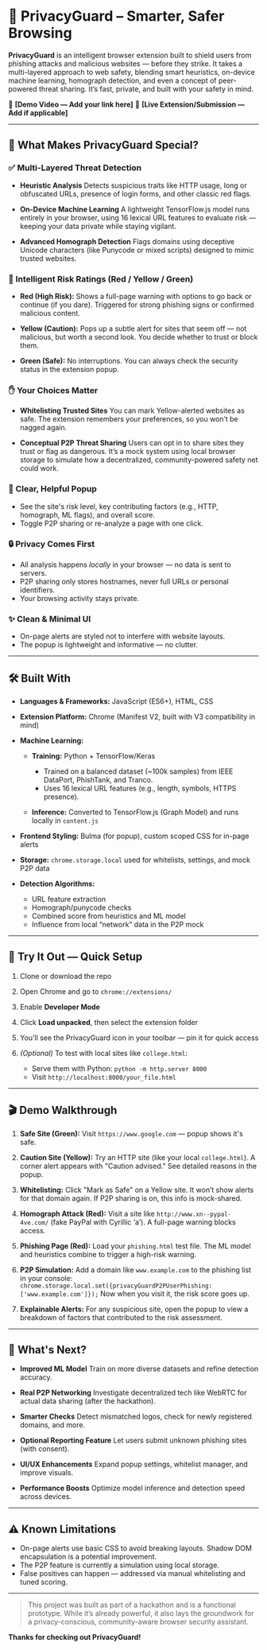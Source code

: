 # 🔐 PrivacyGuard – Smarter, Safer Browsing

**PrivacyGuard** is an intelligent browser extension built to shield users from phishing attacks and malicious websites — before they strike. It takes a multi-layered approach to web safety, blending smart heuristics, on-device machine learning, homograph detection, and even a concept of peer-powered threat sharing. It’s fast, private, and built with your safety in mind.

🎥 **\[Demo Video — Add your link here]**
🔗 **\[Live Extension/Submission — Add if applicable]**

---

## 🧠 What Makes PrivacyGuard Special?

### ✅ Multi-Layered Threat Detection

* **Heuristic Analysis**
  Detects suspicious traits like HTTP usage, long or obfuscated URLs, presence of login forms, and other classic red flags.

* **On-Device Machine Learning**
  A lightweight TensorFlow\.js model runs entirely in your browser, using 16 lexical URL features to evaluate risk — keeping your data private while staying vigilant.

* **Advanced Homograph Detection**
  Flags domains using deceptive Unicode characters (like Punycode or mixed scripts) designed to mimic trusted websites.

### 🚦 Intelligent Risk Ratings (Red / Yellow / Green)

* **Red (High Risk):**
  Shows a full-page warning with options to go back or continue (if you dare). Triggered for strong phishing signs or confirmed malicious content.

* **Yellow (Caution):**
  Pops up a subtle alert for sites that seem off — not malicious, but worth a second look. You decide whether to trust or block them.

* **Green (Safe):**
  No interruptions. You can always check the security status in the extension popup.

### ✋ Your Choices Matter

* **Whitelisting Trusted Sites**
  You can mark Yellow-alerted websites as safe. The extension remembers your preferences, so you won’t be nagged again.

* **Conceptual P2P Threat Sharing**
  Users can opt in to share sites they trust or flag as dangerous. It’s a mock system using local browser storage to simulate how a decentralized, community-powered safety net could work.

### 🧭 Clear, Helpful Popup

* See the site's risk level, key contributing factors (e.g., HTTP, homograph, ML flags), and overall score.
* Toggle P2P sharing or re-analyze a page with one click.

### 🔒 Privacy Comes First

* All analysis happens *locally* in your browser — no data is sent to servers.
* P2P sharing only stores hostnames, never full URLs or personal identifiers.
* Your browsing activity stays private.

### ✨ Clean & Minimal UI

* On-page alerts are styled not to interfere with website layouts.
* The popup is lightweight and informative — no clutter.

---

## 🛠️ Built With

* **Languages & Frameworks:** JavaScript (ES6+), HTML, CSS

* **Extension Platform:** Chrome (Manifest V2, built with V3 compatibility in mind)

* **Machine Learning:**

  * **Training:** Python + TensorFlow/Keras

    * Trained on a balanced dataset (\~100k samples) from IEEE DataPort, PhishTank, and Tranco.
    * Uses 16 lexical URL features (e.g., length, symbols, HTTPS presence).
  * **Inference:** Converted to TensorFlow\.js (Graph Model) and runs locally in `content.js`

* **Frontend Styling:** Bulma (for popup), custom scoped CSS for in-page alerts

* **Storage:** `chrome.storage.local` used for whitelists, settings, and mock P2P data

* **Detection Algorithms:**

  * URL feature extraction
  * Homograph/punycode checks
  * Combined score from heuristics and ML model
  * Influence from local “network” data in the P2P mock

---

## 🧪 Try It Out — Quick Setup

1. Clone or download the repo
2. Open Chrome and go to `chrome://extensions/`
3. Enable **Developer Mode**
4. Click **Load unpacked**, then select the extension folder
5. You’ll see the PrivacyGuard icon in your toolbar — pin it for quick access
6. *(Optional)* To test with local sites like `college.html`:

   * Serve them with Python: `python -m http.server 8000`
   * Visit `http://localhost:8000/your_file.html`

---

## 🎬 Demo Walkthrough

1. **Safe Site (Green):**
   Visit `https://www.google.com` — popup shows it's safe.

2. **Caution Site (Yellow):**
   Try an HTTP site (like your local `college.html`). A corner alert appears with "Caution advised." See detailed reasons in the popup.

3. **Whitelisting:**
   Click "Mark as Safe" on a Yellow site. It won’t show alerts for that domain again. If P2P sharing is on, this info is mock-shared.

4. **Homograph Attack (Red):**
   Visit a site like `http://www.xn--pypal-4ve.com/` (fake PayPal with Cyrillic ‘a’). A full-page warning blocks access.

5. **Phishing Page (Red):**
   Load your `phishing.html` test file. The ML model and heuristics combine to trigger a high-risk warning.

6. **P2P Simulation:**
   Add a domain like `www.example.com` to the phishing list in your console:
   `chrome.storage.local.set({privacyGuardP2PUserPhishing: ['www.example.com']});`
   Now when you visit it, the risk score goes up.

7. **Explainable Alerts:**
   For any suspicious site, open the popup to view a breakdown of factors that contributed to the risk assessment.

---

## 🔭 What's Next?

* **Improved ML Model**
  Train on more diverse datasets and refine detection accuracy.

* **Real P2P Networking**
  Investigate decentralized tech like WebRTC for actual data sharing (after the hackathon).

* **Smarter Checks**
  Detect mismatched logos, check for newly registered domains, and more.

* **Optional Reporting Feature**
  Let users submit unknown phishing sites (with consent).

* **UI/UX Enhancements**
  Expand popup settings, whitelist manager, and improve visuals.

* **Performance Boosts**
  Optimize model inference and detection speed across devices.

---

## ⚠️ Known Limitations

* On-page alerts use basic CSS to avoid breaking layouts. Shadow DOM encapsulation is a potential improvement.
* The P2P feature is currently a simulation using local storage.
* False positives can happen — addressed via manual whitelisting and tuned scoring.

---

> This project was built as part of a hackathon and is a functional prototype. While it’s already powerful, it also lays the groundwork for a privacy-conscious, community-aware browser security assistant.

**Thanks for checking out PrivacyGuard!**
